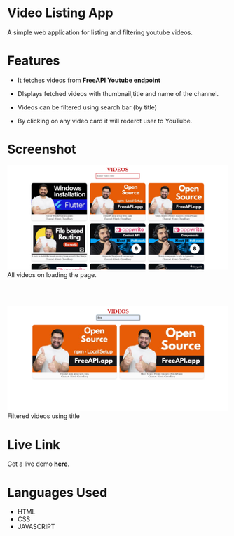 # Video Listing App

A simple web application for listing and filtering youtube videos.

# Features

* It fetches videos from **FreeAPI Youtube endpoint**

*   DIsplays fetched videos with thumbnail,title and name of the channel.

*   Videos can be filtered using search bar (by title)

*   By clicking on any video card it will rederct user to YouTube.

# Screenshot

![All Videos](./Screenshots/desktop%20view.png) All videos on loading the page.

</br>
</br>

![Filtered](./Screenshots/filtered%20videos.png) Filtered videos using title

# Live Link
Get a live demo **[here](https://youtubevideolistingapp.vercel.app/)**.

# Languages Used

*   HTML
*   CSS
*   JAVASCRIPT